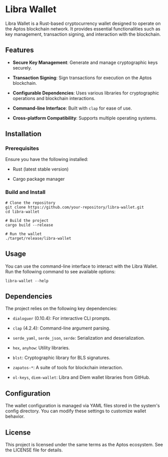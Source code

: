 
# Libra Wallet

Libra Wallet is a Rust-based cryptocurrency wallet designed to operate on the Aptos blockchain network. It provides essential functionalities such as key management, transaction signing, and interaction with the blockchain.

## Features

-   **Secure Key Management**: Generate and manage cryptographic keys securely.
    
-   **Transaction Signing**: Sign transactions for execution on the Aptos blockchain.
    
-   **Configurable Dependencies**: Uses various libraries for cryptographic operations and blockchain interactions.
    
-   **Command-line Interface**: Built with `clap` for ease of use.
    
-   **Cross-platform Compatibility**: Supports multiple operating systems.
    

## Installation

### Prerequisites

Ensure you have the following installed:

-   Rust (latest stable version)
    
-   Cargo package manager
    

### Build and Install

```
# Clone the repository
git clone https://github.com/your-repository/libra-wallet.git
cd libra-wallet

# Build the project
cargo build --release

# Run the wallet
./target/release/libra-wallet
```

## Usage

You can use the command-line interface to interact with the Libra Wallet. Run the following command to see available options:

```
libra-wallet --help
```

## Dependencies

The project relies on the following key dependencies:

-   `dialoguer` (0.10.4): For interactive CLI prompts.
    
-   `clap` (4.2.4): Command-line argument parsing.
    
-   `serde_yaml`, `serde_json`, `serde`: Serialization and deserialization.
    
-   `hex`, `anyhow`: Utility libraries.
    
-   `blst`: Cryptographic library for BLS signatures.
    
-   `zapatos-*`: A suite of tools for blockchain interaction.
    
-   `ol-keys`, `diem-wallet`: Libra and Diem wallet libraries from GitHub.
    

## Configuration

The wallet configuration is managed via YAML files stored in the system's config directory. You can modify these settings to customize wallet behavior.

## License

This project is licensed under the same terms as the Aptos ecosystem. See the LICENSE file for details.
